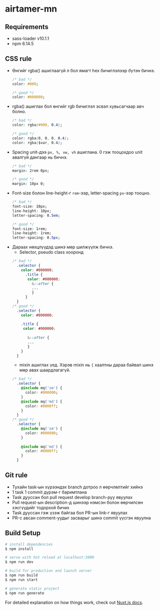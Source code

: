 # airtamer-mn
## Requirements
- sass-loader v10.1.1
- npm 6.14.5
## CSS rule
- Өнгийг rgba() ашиглаагүй л бол ямагт hex бичиглэлээр *бүтэн* бичнэ.
  ```css
  /* bad */
  color: #000;
  
  /* good */
  color: #000000;
  ```
- rgba() ашиглах бол өнгийг rgb бичиглэл эсвэл хувьсагчаар авч болно.
  ```css
  /* bad */
  color: rgba(#000, 0.4);
  
  /* good */
  color: rgba(0, 0, 0, 0.4);
  color: rgba($var, 0.4);
  ```
- Spacing unit-дээ `px, %, vw, vh` ашиглана. 0 гэж тооцохдоо unit авалгүй дангаар нь бичнэ.
  ```css
  /* bad */
  margin: 2rem 0px;
  
  /* good */
  margin: 10px 0;
  ```
- Font-size болон line-height-г `rem`-ээр, letter-spacing `px`-ээр тооцно.
  ```css
  /* bad */
  font-size: 10px;
  line-height: 10px;
  letter-spacing: 0.5em;
  
  /* good */
  font-size: 1rem;
  line-height: 1rem;
  letter-spacing: 0.5px;
  ```
- Дараах нөхцлүүдэд шинэ мөр шилжүүлж бичнэ. 
  - Selector, pseudo class хооронд
  ```css
  /* bad */
    .selector {
      color: #000000;
        .title {
         color: #000000;
           &::after {
           ...
           }
        }
    }
  /* good */
    .selector {
      color: #000000;
      
      .title {
       color: #000000;
        
         &::after {
         ...
         }
      }
    }
  ```
  - mixin ашиглах үед. Хэрэв mixin нь `{` хаалтны дараа байвал шинэ мөр авах шаардлагагүй.
  ```css
  /* bad */
    .selector {
      @include mq('sm') {
        color: #000000;
      }
      @include mq('md') {
        color: #0000ff;
      }
    }
  /* good */
    .selector {
      @include mq('sm') {
        color: #000000;
      }
      
      @include mq('md') {
        color: #0000ff;
      }
    }
  ```
## Git rule
- Тухайн task-ын хүрээндэх branch дотроо л өөрчлөлтийг хийнэ
- 1 task 1 commit дүрэм-г баримтлана
- Task дууссан бол pull request develop branch-руу явуулах
- Pull request-ын description-д шинээр нэмсэн болон өөрчилсөн хэсгүүдийг тодорхой бичих
- Task дууссан гэж үзэж байгаа бол PR-ын link-г явуулах
- PR-с авсан comment-уудыг засварыг шинэ commit үүсгэн явуулна
## Build Setup



```bash
# install dependencies
$ npm install

# serve with hot reload at localhost:3000
$ npm run dev

# build for production and launch server
$ npm run build
$ npm run start

# generate static project
$ npm run generate
```

For detailed explanation on how things work, check out [Nuxt.js docs](https://nuxtjs.org).
